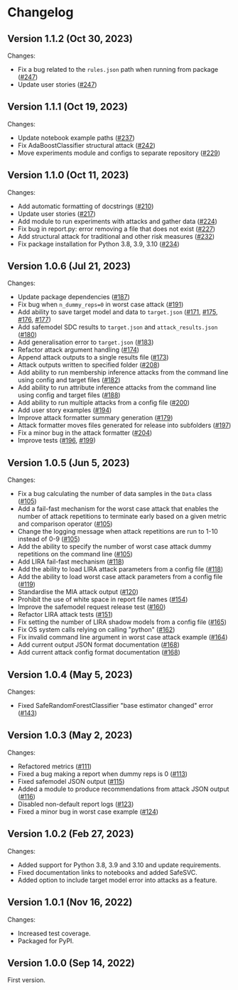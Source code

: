 # Changelog

## Version 1.1.2 (Oct 30, 2023)

Changes:
*   Fix a bug related to the `rules.json` path when running from package ([#247](https://github.com/AI-SDC/AI-SDC/pull/247))
*   Update user stories ([#247](https://github.com/AI-SDC/AI-SDC/pull/247))

## Version 1.1.1 (Oct 19, 2023)

Changes:
*   Update notebook example paths ([#237](https://github.com/AI-SDC/AI-SDC/pull/237))
*   Fix AdaBoostClassifier structural attack ([#242](https://github.com/AI-SDC/AI-SDC/pull/242))
*   Move experiments module and configs to separate repository ([#229](https://github.com/AI-SDC/AI-SDC/pull/229))

## Version 1.1.0 (Oct 11, 2023)

Changes:
*    Add automatic formatting of docstrings ([#210](https://github.com/AI-SDC/AI-SDC/pull/210))
*    Update user stories ([#217](https://github.com/AI-SDC/AI-SDC/pull/217))
*    Add module to run experiments with attacks and gather data ([#224](https://github.com/AI-SDC/AI-SDC/pull/224))
*    Fix bug in report.py: error removing a file that does not exist ([#227](https://github.com/AI-SDC/AI-SDC/pull/227))
*    Add structural attack for traditional and other risk measures ([#232](https://github.com/AI-SDC/AI-SDC/pull/232))
*    Fix package installation for Python 3.8, 3.9, 3.10 ([#234](https://github.com/AI-SDC/AI-SDC/pull/234))

## Version 1.0.6 (Jul 21, 2023)

Changes:
*    Update package dependencies ([#187](https://github.com/AI-SDC/AI-SDC/pull/187))
*    Fix bug when `n_dummy_reps=0` in worst case attack ([#191](https://github.com/AI-SDC/AI-SDC/pull/191))
*    Add ability to save target model and data to `target.json` ([#171](https://github.com/AI-SDC/AI-SDC/pull/171), [#175](https://github.com/AI-SDC/AI-SDC/pull/175), [#176](https://github.com/AI-SDC/AI-SDC/pull/176), [#177](https://github.com/AI-SDC/AI-SDC/pull/177))
*    Add safemodel SDC results to `target.json` and `attack_results.json` ([#180](https://github.com/AI-SDC/AI-SDC/pull/180))
*    Add generalisation error to `target.json` ([#183](https://github.com/AI-SDC/AI-SDC/pull/183))
*    Refactor attack argument handling ([#174](https://github.com/AI-SDC/AI-SDC/pull/174))
*    Append attack outputs to a single results file ([#173](https://github.com/AI-SDC/AI-SDC/pull/173))
*    Attack outputs written to specified folder ([#208](https://github.com/AI-SDC/AI-SDC/pull/208))
*    Add ability to run membership inference attacks from the command line using config and target files ([#182](https://github.com/AI-SDC/AI-SDC/pull/182))
*    Add ability to run attribute inference attacks from the command line using config and target files ([#188](https://github.com/AI-SDC/AI-SDC/pull/188))
*    Add ability to run multiple attacks from a config file ([#200](https://github.com/AI-SDC/AI-SDC/pull/200))
*    Add user story examples ([#194](https://github.com/AI-SDC/AI-SDC/pull/194))
*    Improve attack formatter summary generation ([#179](https://github.com/AI-SDC/AI-SDC/pull/179))
*    Attack formatter moves files generated for release into subfolders ([#197](https://github.com/AI-SDC/AI-SDC/pull/197))
*    Fix a minor bug in the attack formatter ([#204](https://github.com/AI-SDC/AI-SDC/pull/204))
*    Improve tests ([#196](https://github.com/AI-SDC/AI-SDC/pull/196), [#199](https://github.com/AI-SDC/AI-SDC/pull/199))

## Version 1.0.5 (Jun 5, 2023)

Changes:
*    Fix a bug calculating the number of data samples in the `Data` class ([#105](https://github.com/AI-SDC/AI-SDC/pull/105))
*    Add a fail-fast mechanism for the worst case attack that enables the number of attack repetitions to terminate early based on a given metric and comparison operator ([#105](https://github.com/AI-SDC/AI-SDC/pull/105))
*    Change the logging message when attack repetitions are run to 1-10 instead of 0-9 ([#105](https://github.com/AI-SDC/AI-SDC/pull/105))
*    Add the ability to specify the number of worst case attack dummy repetitions on the command line ([#105](https://github.com/AI-SDC/AI-SDC/pull/105))
*    Add LIRA fail-fast mechanism ([#118](https://github.com/AI-SDC/AI-SDC/pull/118))
*    Add the ability to load LIRA attack parameters from a config file ([#118](https://github.com/AI-SDC/AI-SDC/pull/118))
*    Add the ability to load worst case attack parameters from a config file ([#119](https://github.com/AI-SDC/AI-SDC/pull/119))
*    Standardise the MIA attack output ([#120](https://github.com/AI-SDC/AI-SDC/pull/120))
*    Prohibit the use of white space in report file names ([#154](https://github.com/AI-SDC/AI-SDC/pull/154))
*    Improve the safemodel request release test ([#160](https://github.com/AI-SDC/AI-SDC/pull/160))
*    Refactor LIRA attack tests ([#151](https://github.com/AI-SDC/AI-SDC/pull/151))
*    Fix setting the number of LIRA shadow models from a config file ([#165](https://github.com/AI-SDC/AI-SDC/pull/165))
*    Fix OS system calls relying on calling "python" ([#162](https://github.com/AI-SDC/AI-SDC/pull/162))
*    Fix invalid command line argument in worst case attack example ([#164](https://github.com/AI-SDC/AI-SDC/pull/164))
*    Add current output JSON format documentation ([#168](https://github.com/AI-SDC/AI-SDC/pull/168))
*    Add current attack config format documentation ([#168](https://github.com/AI-SDC/AI-SDC/pull/168))

## Version 1.0.4 (May 5, 2023)

Changes:
*    Fixed SafeRandomForestClassifier "base estimator changed" error ([#143](https://github.com/AI-SDC/AI-SDC/pull/143))

## Version 1.0.3 (May 2, 2023)

Changes:
*    Refactored metrics ([#111](https://github.com/AI-SDC/AI-SDC/pull/111))
*    Fixed a bug making a report when dummy reps is 0 ([#113](https://github.com/AI-SDC/AI-SDC/pull/113))
*    Fixed safemodel JSON output ([#115](https://github.com/AI-SDC/AI-SDC/pull/115))
*    Added a module to produce recommendations from attack JSON output ([#116](https://github.com/AI-SDC/AI-SDC/pull/116))
*    Disabled non-default report logs ([#123](https://github.com/AI-SDC/AI-SDC/pull/123))
*    Fixed a minor bug in worst case example ([#124](https://github.com/AI-SDC/AI-SDC/pull/124))

## Version 1.0.2 (Feb 27, 2023)

Changes:
*    Added support for Python 3.8, 3.9 and 3.10 and update requirements.
*    Fixed documentation links to notebooks and added SafeSVC.
*    Added option to include target model error into attacks as a feature.

## Version 1.0.1 (Nov 16, 2022)

Changes:
*    Increased test coverage.
*    Packaged for PyPI.

## Version 1.0.0 (Sep 14, 2022)

First version.
